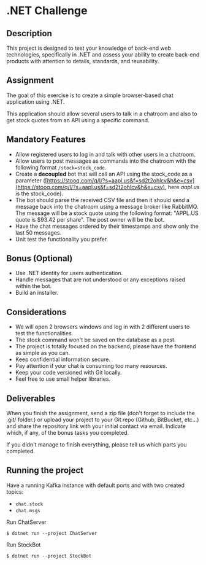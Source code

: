 # .NET Challenge

## Description

This project is designed to test your knowledge of back-end web technologies, specifically in .NET and assess your ability to create back-end products with attention to details, standards, and reusability.

## Assignment

The goal of this exercise is to create a simple browser-based chat application using .NET.

This application should allow several users to talk in a chatroom and also to get stock quotes from an API using a specific command.

## Mandatory Features

- Allow registered users to log in and talk with other users in a chatroom.
- Allow users to post messages as commands into the chatroom with the following format `/stock=stock_code`.
- Create a **decoupled** bot that will call an API using the stock_code as a parameter ([https://stooq.com/q/l/?s=aapl.us&f=sd2t2ohlcv&h&e=csv](https://stooq.com/q/l/?s=aapl.us&f=sd2t2ohlcv&h&e=csv), here *aapl.us* is the
stock_code).
- The bot should parse the received CSV file and then it should send a message back into the chatroom using a message broker like RabbitMQ. The message will be a stock quote using the following format: "APPL.US quote is $93.42 per share". The post owner will be the bot.
- Have the chat messages ordered by their timestamps and show only the last 50 messages.
- Unit test the functionality you prefer.

## Bonus (Optional)

- Use .NET identity for users authentication.
- Handle messages that are not understood or any exceptions raised within the bot.
- Build an installer.

## Considerations

- We will open 2 browsers windows and log in with 2 different users to test the functionalities.
- The stock command won't be saved on the database as a post.
- The project is totally focused on the backend; please have the frontend as simple as you can.
- Keep confidential information secure.
- Pay attention if your chat is consuming too many resources.
- Keep your code versioned with Git locally.
- Feel free to use small helper libraries.

## Deliverables

When you finish the assignment, send a zip file (don't forget to include the .git/ folder.) or upload your project to your Git repo (Github, BitBucket, etc...) and share the repository link with your initial contact via email. Indicate which, if any, of the bonus tasks you completed.

If you didn't manage to finish everything, please tell us which parts you completed.


## Running the project

Have a running Kafka instance with default ports and with two created topics:

- `chat.stock`
- `chat.msgs`

Run ChatServer
```shell
$ dotnet run --project ChatServer
```

Run StockBot
```shell
$ dotnet run --project StockBot
```
